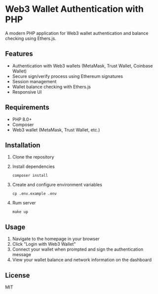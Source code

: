 # Web3 Wallet Authentication with PHP

A modern PHP application for Web3 wallet authentication and balance checking using Ethers.js.

## Features

- Authentication with Web3 wallets (MetaMask, Trust Wallet, Coinbase Wallet)
- Secure sign/verify process using Ethereum signatures
- Session management
- Wallet balance checking with Ethers.js
- Responsive UI

## Requirements

- PHP 8.0+
- Composer
- Web3 wallet (MetaMask, Trust Wallet, etc.)

## Installation

1. Clone the repository

2. Install dependencies
   ```
   composer install
   ```

3. Create and configure environment variables
   ```
   cp .env.example .env
   ```

4. Rum server
   ```
   make up
   ```

## Usage

1. Navigate to the homepage in your browser
2. Click "Login with Web3 Wallet"
3. Connect your wallet when prompted and sign the authentication message
4. View your wallet balance and network information on the dashboard

## License

MIT
